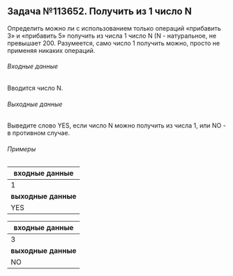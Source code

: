 ## Задача №113652. Получить из 1 число N

Определить можно ли с использованием только операций «прибавить 3» и «прибавить 5» получить из числа 1 число N 
(N - натуральное, не превышает 200. Разумеется, само число 1 получить можно, просто не применяя никаких операций.


###### Входные данные
Вводится число N.

###### Выходные данные
Выведите слово YES, если число N можно получить из числа 1, или NO - в противном случае.

###### Примеры

|входные данные |
| ------------ |
| 1 <br /> |
| **выходные данные** |
|  YES  |

|входные данные |
| ------------ |
| 3 <br /> |
| **выходные данные** |
|  NO  |
